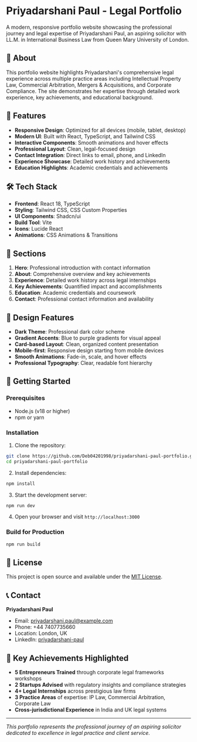 # Priyadarshani Paul - Legal Portfolio

A modern, responsive portfolio website showcasing the professional journey and legal expertise of Priyadarshani Paul, an aspiring solicitor with LL.M. in International Business Law from Queen Mary University of London.

## 🎯 About

This portfolio website highlights Priyadarshani's comprehensive legal experience across multiple practice areas including Intellectual Property Law, Commercial Arbitration, Mergers & Acquisitions, and Corporate Compliance. The site demonstrates her expertise through detailed work experience, key achievements, and educational background.

## 🚀 Features

- **Responsive Design**: Optimized for all devices (mobile, tablet, desktop)
- **Modern UI**: Built with React, TypeScript, and Tailwind CSS
- **Interactive Components**: Smooth animations and hover effects
- **Professional Layout**: Clean, legal-focused design
- **Contact Integration**: Direct links to email, phone, and LinkedIn
- **Experience Showcase**: Detailed work history and achievements
- **Education Highlights**: Academic credentials and achievements

## 🛠️ Tech Stack

- **Frontend**: React 18, TypeScript
- **Styling**: Tailwind CSS, CSS Custom Properties
- **UI Components**: Shadcn/ui
- **Build Tool**: Vite
- **Icons**: Lucide React
- **Animations**: CSS Animations & Transitions

## 📱 Sections

1. **Hero**: Professional introduction with contact information
2. **About**: Comprehensive overview and key achievements
3. **Experience**: Detailed work history across legal internships
4. **Key Achievements**: Quantified impact and accomplishments
5. **Education**: Academic credentials and coursework
6. **Contact**: Professional contact information and availability

## 🎨 Design Features

- **Dark Theme**: Professional dark color scheme
- **Gradient Accents**: Blue to purple gradients for visual appeal
- **Card-based Layout**: Clean, organized content presentation
- **Mobile-first**: Responsive design starting from mobile devices
- **Smooth Animations**: Fade-in, scale, and hover effects
- **Professional Typography**: Clear, readable font hierarchy

## 🚀 Getting Started

### Prerequisites

- Node.js (v18 or higher)
- npm or yarn

### Installation

1. Clone the repository:
```bash
git clone https://github.com/Deb04201998/priyadarshani-paul-portfolio.git
cd priyadarshani-paul-portfolio
```

2. Install dependencies:
```bash
npm install
```

3. Start the development server:
```bash
npm run dev
```

4. Open your browser and visit `http://localhost:3000`

### Build for Production

```bash
npm run build
```

## 📄 License

This project is open source and available under the [MIT License](LICENSE).

## 📞 Contact

**Priyadarshani Paul**
- Email: priyadarshani.paul@example.com
- Phone: +44 7407735660
- Location: London, UK
- LinkedIn: [priyadarshani-paul](https://linkedin.com/in/priyadarshani-paul)

## 🌟 Key Achievements Highlighted

- **5 Entrepreneurs Trained** through corporate legal frameworks workshops
- **2 Startups Advised** with regulatory insights and compliance strategies
- **4+ Legal Internships** across prestigious law firms
- **3 Practice Areas** of expertise: IP Law, Commercial Arbitration, Corporate Law
- **Cross-jurisdictional Experience** in India and UK legal systems

---

*This portfolio represents the professional journey of an aspiring solicitor dedicated to excellence in legal practice and client service.*
